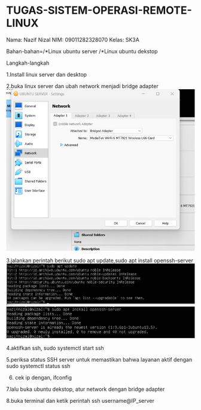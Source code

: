 # TUGAS-SISTEM-OPERASI-REMOTE-LINUX 
Nama: Nazif Nizal
NIM: 09011282328070
Kelas: SK3A

Bahan-bahan=/*Linux ubuntu server 
            /*Linux ubuntu dekstop
          

Langkah-langkah

1.Install linux server dan desktop

2.buka linux server dan ubah network menjadi bridge adapter
![alt text](https://github.com/Nizalll/TUGAS-SISTEM-OPERASI-REMOTE-LINUX/blob/images/Screenshot%202024-10-30%20213709.png?raw=true)


3.jalankan perintah berikut sudo apt update,sudo apt install openssh-server
![alt text](https://github.com/Nizalll/TUGAS-SISTEM-OPERASI-REMOTE-LINUX/blob/images/Screenshot%202024-10-30%20211411.png?raw=true)
![alt text](https://github.com/Nizalll/TUGAS-SISTEM-OPERASI-REMOTE-LINUX/blob/images/Screenshot%202024-10-30%20211445.png?raw=true)



4.aktifkan ssh, sudo systemctl start ssh

5.periksa status SSH server untuk memastikan bahwa layanan aktif dengan sudo systemctl status ssh

6. cek ip dengan, ifconfig

7.lalu buka ubuntu dekstop, atur network dengan bridge adapter

8.buka terminal dan ketik perintah ssh username@IP_server





